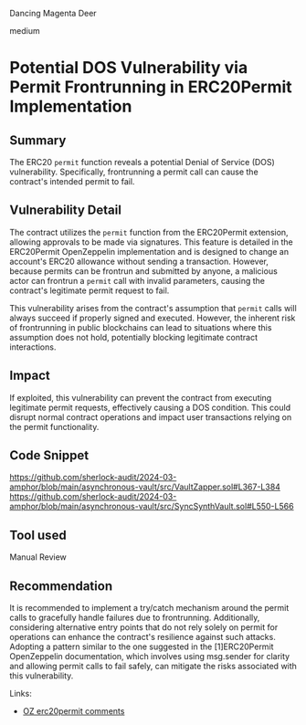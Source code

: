 Dancing Magenta Deer

medium

# Potential DOS Vulnerability via Permit Frontrunning in ERC20Permit Implementation

## Summary
The ERC20 `permit` function reveals a potential Denial of Service (DOS) vulnerability. Specifically, frontrunning a permit call can cause the contract's intended permit to fail.

## Vulnerability Detail
The contract utilizes the `permit` function from the ERC20Permit extension, allowing approvals to be made via signatures. This feature is detailed in the ERC20Permit OpenZeppelin implementation and is designed to change an account's ERC20 allowance without sending a transaction. However, because permits can be frontrun and submitted by anyone, a malicious actor can frontrun a `permit` call with invalid parameters, causing the contract's legitimate permit request to fail.

This vulnerability arises from the contract's assumption that `permit` calls will always succeed if properly signed and executed. However, the inherent risk of frontrunning in public blockchains can lead to situations where this assumption does not hold, potentially blocking legitimate contract interactions.

## Impact
If exploited, this vulnerability can prevent the contract from executing legitimate permit requests, effectively causing a DOS condition. This could disrupt normal contract operations and impact user transactions relying on the permit functionality.

## Code Snippet
https://github.com/sherlock-audit/2024-03-amphor/blob/main/asynchronous-vault/src/VaultZapper.sol#L367-L384
https://github.com/sherlock-audit/2024-03-amphor/blob/main/asynchronous-vault/src/SyncSynthVault.sol#L550-L566

## Tool used
Manual Review

## Recommendation
It is recommended to implement a try/catch mechanism around the permit calls to gracefully handle failures due to frontrunning. Additionally, considering alternative entry points that do not rely solely on permit for operations can enhance the contract's resilience against such attacks. Adopting a pattern similar to the one suggested in the [1]ERC20Permit OpenZeppelin documentation, which involves using msg.sender for clarity and allowing permit calls to fail safely, can mitigate the risks associated with this vulnerability.

Links:
- [OZ erc20permit comments](https://github.com/OpenZeppelin/openzeppelin-contracts/blob/master/contracts/token/ERC20/extensions/IERC20Permit.sol#L7-L41)

